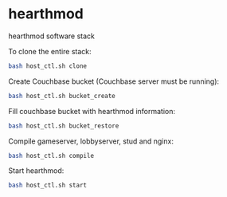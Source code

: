 # hearthmod
hearthmod software stack

To clone the entire stack:
```sh
bash host_ctl.sh clone
```

Create Couchbase bucket (Couchbase server must be running):
```sh
bash host_ctl.sh bucket_create
```

Fill couchbase bucket with hearthmod information:
```sh
bash host_ctl.sh bucket_restore
```

Compile gameserver, lobbyserver, stud and nginx:
```sh
bash host_ctl.sh compile
```

Start hearthmod:
```sh
bash host_ctl.sh start
```
